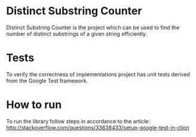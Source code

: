 # Distinct Substring Counter

Distinct Substring Counter is the project which can be used to find the number of distinct substrings of a given string efficiently.

# Tests

To verify the correctness of implementations project has unit tests derived from the Google Test framework.

# How to run

To run the library follow steps in accordance to the article: http://stackoverflow.com/questions/33638433/setup-google-test-in-clion
